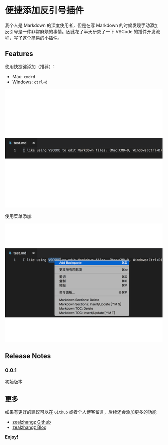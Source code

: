# 便捷添加反引号插件

我个人是 Markdown 的深度使用者，但是在写 Markdown 的时候发现手动添加反引号是一件非常麻烦的事情。因此花了半天研究了一下 VSCode 的插件开发流程，写了这个简易的小插件。

## Features

使用快捷键添加（推荐）：

- Mac: `cmd+d`
- Windows: `ctrl+d`

![add-backquote](add-backquote.gif)

使用菜单添加:

![add-backquote-menu](add-backquote-menu.gif)

## Release Notes

### 0.0.1

初始版本

## 更多

如果有更好的建议可以在 `Github` 或者个人博客留言，后续还会添加更多的功能

* [zealzhangz Github](https://github.com/zealzhangz)
* [zealzhangz Blog](https://zhangaoo.com)

**Enjoy!**
